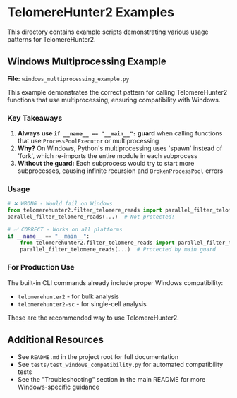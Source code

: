 # TelomereHunter2 Examples

This directory contains example scripts demonstrating various usage patterns for TelomereHunter2.

## Windows Multiprocessing Example

**File:** `windows_multiprocessing_example.py`

This example demonstrates the correct pattern for calling TelomereHunter2 functions that use multiprocessing, ensuring compatibility with Windows.

### Key Takeaways

1. **Always use `if __name__ == "__main__":` guard** when calling functions that use `ProcessPoolExecutor` or multiprocessing
2. **Why?** On Windows, Python's multiprocessing uses 'spawn' instead of 'fork', which re-imports the entire module in each subprocess
3. **Without the guard:** Each subprocess would try to start more subprocesses, causing infinite recursion and `BrokenProcessPool` errors

### Usage

```python
# ❌ WRONG - Would fail on Windows
from telomerehunter2.filter_telomere_reads import parallel_filter_telomere_reads
parallel_filter_telomere_reads(...)  # Not protected!

# ✅ CORRECT - Works on all platforms
if __name__ == "__main__":
    from telomerehunter2.filter_telomere_reads import parallel_filter_telomere_reads
    parallel_filter_telomere_reads(...)  # Protected by main guard
```

### For Production Use

The built-in CLI commands already include proper Windows compatibility:
- `telomerehunter2` - for bulk analysis
- `telomerehunter2-sc` - for single-cell analysis

These are the recommended way to use TelomereHunter2.

## Additional Resources

- See `README.md` in the project root for full documentation
- See `tests/test_windows_compatibility.py` for automated compatibility tests
- See the "Troubleshooting" section in the main README for more Windows-specific guidance

